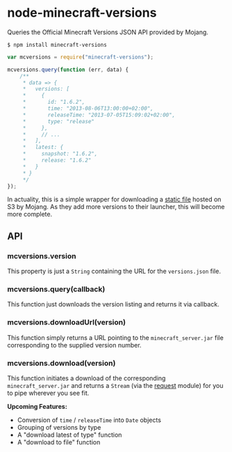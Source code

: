 node-minecraft-versions
=======================

Queries the Official Minecraft Versions JSON API provided by Mojang.

    $ npm install minecraft-versions

````javascript
var mcversions = require("minecraft-versions");

mcversions.query(function (err, data) {
    /**
     * data => {
     *   versions: [
     *     {
     *       id: "1.6.2",
     *       time: "2013-08-06T13:00:00+02:00",
     *       releaseTime: "2013-07-05T15:09:02+02:00",
     *       type: "release"
     *     },
     *     // ...
     *   ],
     *   latest: {
     *     snapshot: "1.6.2",
     *     release: "1.6.2"
     *   }
     * }
     */
});
````
In actuality, this is a simple wrapper for downloading a
[static file](https://s3.amazonaws.com/Minecraft.Download/versions/versions.json)
hosted on S3 by Mojang. As they add more versions to their launcher, this will
become more complete.


API
---

### mcversions.version

This property is just a `String` containing the URL for the `versions.json` file.

### mcversions.query(callback)

This function just downloads the version listing and returns it via callback.

### mcversions.downloadUrl(version)

This function simply returns a URL pointing to the `minecraft_server.jar`
file corresponding to the supplied version number.

### mcversions.download(version)

This function initiates a download of the corresponding `minecraft_server.jar`
and returns a `Stream` (via the [request](https://github.com/mikeal/request)
module) for you to pipe wherever you see fit.



**Upcoming Features:**

 * Conversion of `time` / `releaseTime` into `Date` objects
 * Grouping of versions by type
 * A "download latest of type" function
 * A "download to file" function
